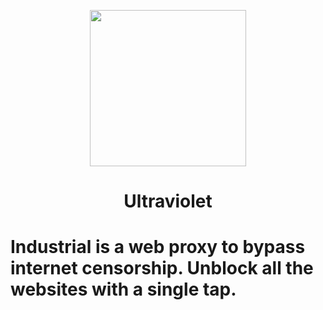 <p align="center"><img src="https://raw.githubusercontent.com/titaniumnetwork-dev/Ultraviolet-Static/main/public/uv.png" height="250"></p>

<h1 align="center">Ultraviolet</h1>

<h1 align="left">Industrial is a web proxy to bypass internet censorship. Unblock all the websites with a single tap.
